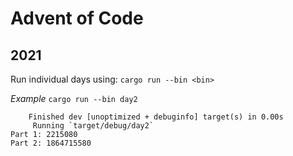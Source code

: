 # Advent of Code
## 2021

Run individual days using:
`cargo run --bin <bin>`

*Example*
`cargo run --bin day2`

```
    Finished dev [unoptimized + debuginfo] target(s) in 0.00s
     Running `target/debug/day2`
Part 1: 2215080
Part 2: 1864715580
```

